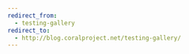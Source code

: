 ```yaml
---
redirect_from:
  - testing-gallery
redirect_to:
  - http://blog.coralproject.net/testing-gallery/
---
```

